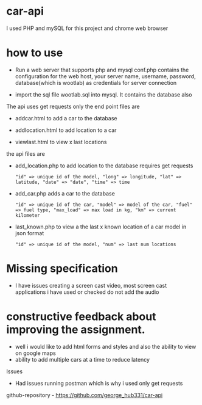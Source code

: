 # car-api
I used PHP and mySQL for this project and chrome web browser

# how to use

- Run a web server that supports php and mysql
conf.php contains the configuration for the web host, your server name, username, password, database(which is wootlab) as credentials for server connection

- import the sql file wootlab.sql into mysql.
It contains the database also

The api uses get requests only
the end point files are 

- addcar.html
      to add a car to the database

- addlocation.html
      to add location to a car

- viewlast.html
      to view x last locations


the api files are 

- add_location.php to add location to the database requires get requests


      "id" => unique id of the model, "long" => longitude, "lat" => latitude, "date" => "date", "time" => time
      
- add_car.php adds a car to the database

      "id" => unique id of the car, "model" => model of the car, "fuel" => fuel type, "max_load" => max load in kg, "km" => current kilometer
      
- last_known.php to view a the last x known location of a car model in json format

      "id" => unique id of the model, "num" => last num locations

# Missing specification
- I have issues creating a screen cast video, most screen cast applications i have used or checked do not add the audio

# constructive feedback about improving the assignment.

- well i would like to add html forms and styles and also the ability to view on google maps
- ability to add multiple cars at a time to reduce latency


Issues

- Had issues running postman which is why i used only get requests

github-repository - https://github.com/george_hub331/car-api
